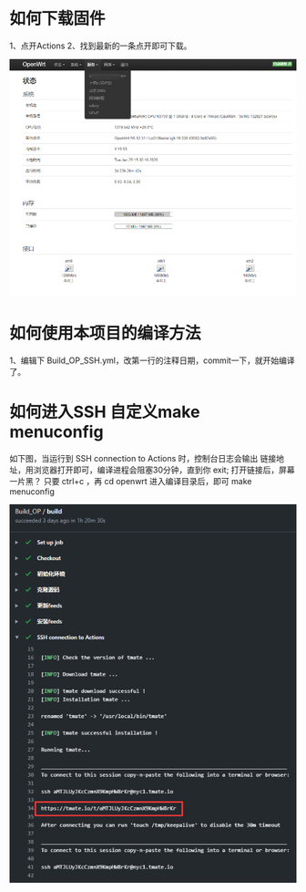 # 如何下载固件
1、点开Actions 
2、找到最新的一条点开即可下载。

![插件](https://raw.githubusercontent.com/82kg/autoBuildOP/master/3.png)

# 如何使用本项目的编译方法
1、编辑下 Build_OP_SSH.yml，改第一行的注释日期，commit一下，就开始编译了。

# 如何进入SSH 自定义make menuconfig

如下图，当运行到 SSH connection to Actions 时，控制台日志会输出 链接地址，用浏览器打开即可，编译进程会阻塞30分钟，直到你 exit;
打开链接后，屏幕一片黑？  只要  ctrl+c ，再 cd openwrt  进入编译目录后，即可 make menuconfig


![插件](https://raw.githubusercontent.com/82kg/autoBuildOP/master/ssh.png)
